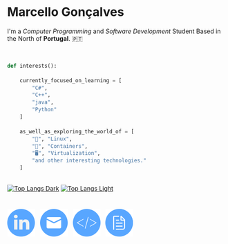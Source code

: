 
# Marcello Gonçalves

I'm a *Computer Programming* and *Software Development* Student Based in the North of **Portugal**. 🇵🇹

<br>

```python
def interests():
    
    currently_focused_on_learning = [
        "C#",
        "C++",
        "java",
        "Python"
    ]

    as_well_as_exploring_the_world_of = [
        "🐧", "Linux",
        "🐋", "Containers",
        "🖥️", "Virtualization",
        "and other interesting technologies."
    ]
    
```

[![Top Langs Dark](https://github-readme-stats.vercel.app/api/top-langs/?username=Marcello-Goncalves&layout=compact&theme=dark&border_color=30363d&bg_color=00000000&custom_title=Languages%20Used%20on%20Repositories#gh-dark-mode-only)](https://github.com/anuraghazra/github-readme-stats#gh-dark-mode-only)
[![Top Langs Light](https://github-readme-stats.vercel.app/api/top-langs/?username=Marcello-Goncalves&layout=compact&theme=light&border_color=00000000&bg_color=00000000&custom_title=Languages%20Used%20on%20Repositories#gh-light-mode-only)](https://github.com/anuraghazra/github-readme-stats#gh-light-mode-only)

#

[![Linkedin](https://github.com/Marcello-Goncalves/Marcello-Goncalves/blob/main/GitHub_Profile/linkedin64px.png)](https://www.linkedin.com/in/marcello-gon%C3%A7alves-9258211b9/) &nbsp; [![Email](https://github.com/Marcello-Goncalves/Marcello-Goncalves/blob/main/GitHub_Profile/mail64px.png)](mailto:marcellogoncalves.pt@gmail.com) &nbsp; [![Repos](https://github.com/Marcello-Goncalves/Marcello-Goncalves/blob/main/GitHub_Profile/coding64px.png)](https://github.com/Marcello-Goncalves?tab=repositories) &nbsp; [![PRA](https://github.com/Marcello-Goncalves/Marcello-Goncalves/blob/main/GitHub_Profile/file64px.png)](https://marcellomartinsgon.wixsite.com/home)
